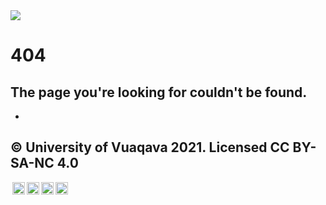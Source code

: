 <!doctype html>
<html lang="en">
  <head>
    <link rel="stylesheet" href="https://vnrl.github.io/style/style.css">
    <meta name="viewport" content="width=device-width, initial-scale=1">
  </head>
  <body>
    <a href="https://vnrl.github.io">  
      <img class="header" src="https://vnrl.github.io/vnrlbanner.svg">
    </a>
    <div class="content">
      <h1>404</h1>
      <h2>The page you're looking for couldn't be found.</h2>
    </div>
    <ul class="navbar">
      <li><a href="http://vnrl.vuaqava.cf"></a></li>
	</ul>
	<div class="content">
	  <h2> © University of Vuaqava 2021. Licensed CC BY-SA-NC 4.0 </h2>
	  <p><img style="height:20px!important;margin-left:3px;vertical-align:text-bottom;" src="https://mirrors.creativecommons.org/presskit/icons/cc.svg?ref=chooser-v1"><img style="height:20px!important;margin-left:3px;vertical-align:text-bottom;" src="https://mirrors.creativecommons.org/presskit/icons/by.svg?ref=chooser-v1"><img style="height:20px!important;margin-left:3px;vertical-align:text-bottom;" src="https://mirrors.creativecommons.org/presskit/icons/nc.svg?ref=chooser-v1"><img style="height:20px!important;margin-left:3px;vertical-align:text-bottom;" src="https://mirrors.creativecommons.org/presskit/icons/sa.svg?ref=chooser-v1"></a></p>
  </div>
  </body>
<html>
